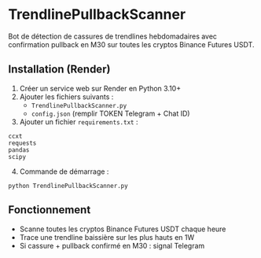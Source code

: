# TrendlinePullbackScanner

Bot de détection de cassures de trendlines hebdomadaires avec confirmation pullback en M30 sur toutes les cryptos Binance Futures USDT.

## Installation (Render)

1. Créer un service web sur Render en Python 3.10+
2. Ajouter les fichiers suivants :
   - `TrendlinePullbackScanner.py`
   - `config.json` (remplir TOKEN Telegram + Chat ID)
3. Ajouter un fichier `requirements.txt` :

```
ccxt
requests
pandas
scipy
```

4. Commande de démarrage :

```
python TrendlinePullbackScanner.py
```

## Fonctionnement

- Scanne toutes les cryptos Binance Futures USDT chaque heure
- Trace une trendline baissière sur les plus hauts en 1W
- Si cassure + pullback confirmé en M30 : signal Telegram

